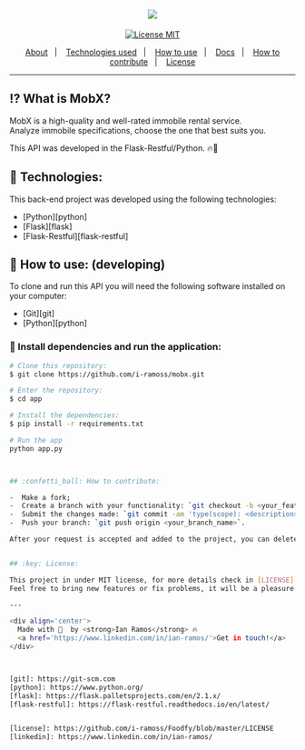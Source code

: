 <h1 align='center'>
  <img src='.github/rentx_logo.png'>
</h1>

<div align="center">
  <a href="https://opensource.org/licenses/MIT"><img alt="License MIT" src="https://img.shields.io/badge/license-MIT-brightgreen"></a>
</div>

<p align="center">
  <a href="#interrobang-what-is-rentx">About</a>&nbsp;&nbsp;&nbsp;|&nbsp;&nbsp;&nbsp;
  <a href="#rocket-technologies">Technologies used</a>&nbsp;&nbsp;&nbsp;|&nbsp;&nbsp;&nbsp;
  <a href="#construction_worker-how-to-use-developing">How to use</a>&nbsp;&nbsp;&nbsp;|&nbsp;&nbsp;&nbsp;
  <a href="#books-documentation">Docs</a>&nbsp;&nbsp;&nbsp;|&nbsp;&nbsp;&nbsp;
  <a href="#confetti_ball-how-to-contribute">How to contribute</a>&nbsp;&nbsp;&nbsp;|&nbsp;&nbsp;&nbsp;
  <a href="#key-license">License</a>
</p>

--- 

## :interrobang: What is MobX?

MobX is a high-quality and well-rated immobile rental service. <br>
Analyze immobile specifications, choose the one that best suits you. <br>

This API was developed in the Flask-Restful/Python. 🔥🚀 


## :rocket: Technologies:

This back-end project was developed using the following technologies:

- [Python][python]
- [Flask][flask]
- [Flask-Restful][flask-restful]


## :construction_worker: How to use: (developing)

To clone and run this API you will need the following software installed on your computer:

- [Git][git]
- [Python][python]


### :electric_plug: Install dependencies and run the application:
```bash
# Clone this repository:
$ git clone https://github.com/i-ramoss/mobx.git

# Enter the repository:
$ cd app

# Install the dependencies:
$ pip install -r requirements.txt

# Run the app
python app.py



## :confetti_ball: How to contribute:

-  Make a fork;
-  Create a branch with your functionality: `git checkout -b <your_feature_name>`;
-  Submit the changes made: `git commit -am 'type(scope): <description>'`;
-  Push your branch: `git push origin <your_branch_name>`.

After your request is accepted and added to the project, you can delete your branch.


## :key: License:

This project in under MIT license, for more details check in [LICENSE][license]. <br>
Feel free to bring new features or fix problems, it will be a pleasure! 💜

---

<div align='center'>
  Made with 💚  by <strong>Ian Ramos</strong> 🔥
  <a href='https://www.linkedin.com/in/ian-ramos/'>Get in touch!</a>
</div>



[git]: https://git-scm.com
[python]: https://www.python.org/
[flask]: https://flask.palletsprojects.com/en/2.1.x/
[flask-restful]: https://flask-restful.readthedocs.io/en/latest/


[license]: https://github.com/i-ramoss/Foodfy/blob/master/LICENSE
[linkedin]: https://www.linkedin.com/in/ian-ramos/
